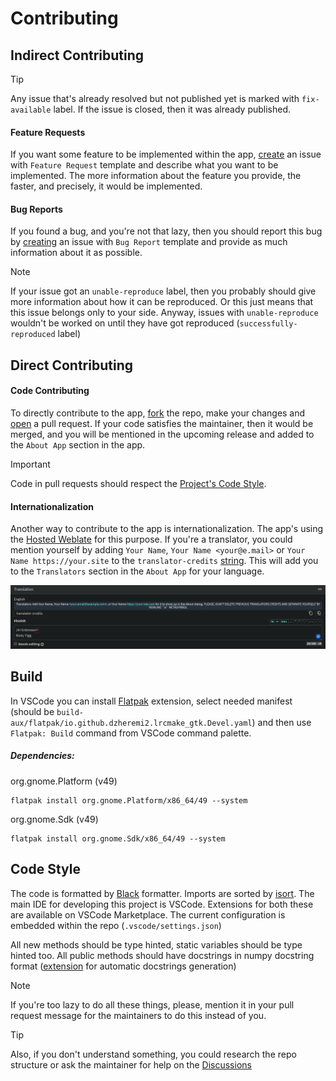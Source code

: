 # Contributing

## Indirect Contributing
>[!TIP]
>Any issue that's already resolved but not published yet is marked with `fix-available` label. If the issue is closed, then it was already published.
#### Feature Requests
If you want some feature to be implemented within the app, [create](https://github.com/Dzheremi2/Chronograph/issues) an issue with `Feature Request` template and describe what you want to be implemented. The more information about the feature you provide, the faster, and precisely, it would be implemented.

#### Bug Reports
If you found a bug, and you're not that lazy, then you should report this bug by [creating](https://github.com/Dzheremi2/Chronograph/issues) an issue with `Bug Report` template and provide as much information about it as possible.

>[!NOTE]
>If your issue got an `unable-reproduce` label, then you probably should give more information about how it can be reproduced. Or this just means that this issue belongs only to your side. Anyway, issues with `unable-reproduce` wouldn't be worked on until they have got reproduced (`successfully-reproduced` label)

## Direct Contributing
#### Code Contributing
To directly contribute to the app, [fork](https://github.com/Dzheremi2/Chronograph/fork) the repo, make your changes and [open](https://github.com/Dzheremi2/Chronograph/pulls) a pull request. If your code satisfies the maintainer, then it would be merged, and you will be mentioned in the upcoming release and added to the `About App` section in the app.

>[!IMPORTANT]
>Code in pull requests should respect the [Project's Code Style](#code-style).

#### Internationalization
Another way to contribute to the app is internationalization. The app's using the [Hosted Weblate](https://hosted.weblate.org/projects/chronograph/chronograph/) for this purpose. If you're a translator, you could mention yourself by adding `Your Name`, `Your Name <your@e.mail>` or `Your Name https://your.site` to the `translator-credits` [string](https://hosted.weblate.org/translate/chronograph/chronograph/fi/?checksum=deecda9491124d4f&sort_by=-priority,position). This will add you to the `Translators` section in the `About App` for your language.

![](docs/screenshots/translator-credits.png)

## Build
In VSCode you can install [Flatpak](https://marketplace.visualstudio.com/items?itemName=bilelmoussaoui.flatpak-vscode) extension, select needed manifest (should be `build-aux/flatpak/io.github.dzheremi2.lrcmake_gtk.Devel.yaml`) and then use `Flatpak: Build` command from VSCode command palette.

##### Dependencies:
org.gnome.Platform (v49)
```shell
flatpak install org.gnome.Platform/x86_64/49 --system
```
org.gnome.Sdk (v49)
```shell
flatpak install org.gnome.Sdk/x86_64/49 --system
```

## Code Style
The code is formatted by [Black](https://github.com/psf/black) formatter. Imports are sorted by [isort](https://github.com/pycqa/isort).
The main IDE for developing this project is VSCode. Extensions for both these are available on VSCode Marketplace. The current configuration is embedded within the repo (`.vscode/settings.json`)

All new methods should be type hinted, static variables should be type hinted too. All public methods should have docstrings in numpy docstring format ([extension](https://marketplace.visualstudio.com/items?itemName=njpwerner.autodocstring) for automatic docstrings generation)

>[!NOTE]
>If you're too lazy to do all these things, please, mention it in your pull request message for the maintainers to do this instead of you.

>[!TIP]
> Also, if you don't understand something, you could research the repo structure or ask the maintainer for help on the [Discussions](https://github.com/Dzheremi2/Chronograph/discussions)